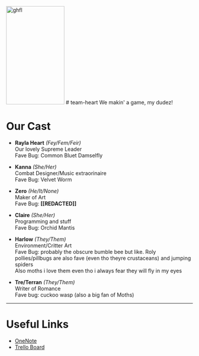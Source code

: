 <img width="157" height="265" alt="ghfl" src="https://github.com/user-attachments/assets/2218d8f3-9dad-4b3d-9cb7-119893cbe17b" />  
# team-heart
We makin' a game, my dudez!

# Our Cast
* **Rayla Heart** *(Fey/Fem/Feir)* \
  Our lovely Supreme Leader \
  Fave Bug: Common Bluet Damselfly
  
* **Kanna** *(She/Her)* \
  Combat Designer/Music extraorinaire \
  Fave Bug: Velvet Worm
  
* **Zero** *(He/It/None)* \
  Maker of Art \
  Fave Bug: **[[REDACTED]]**
  
* **Claire** *(She/Her)* \
  Programming and stuff \
  Fave Bug: Orchid Mantis
  
* **Harlow** *(They/Them)* \
  Environment/Critter Art \
  Fave Bug: probably the obscure bumble bee but like. Roly pollies/pillbugs are also fave (even tho theyre crustaceans) and jumping spiders \
  Also moths i love them even tho i always fear they will fly in my eyes

* **Tre/Terran** *(They/Them)* \
  Writer of Romance \
  Fave bug: cuckoo wasp (also a big fan of Moths)

---

# Useful Links
* [OneNote](https://onedrive.live.com/view.aspx?resid=48571935547B5873!s7f8a6dccf7b7461cb69a962fda9b2376&migratedtospo=true&redeem=aHR0cHM6Ly8xZHJ2Lm1zL28vYy80ODU3MTkzNTU0N2I1ODczL0VzeHRpbi0zOXh4R3RwcVdMOXFiSTNZQjRVTVlhMzN1RGF3RjFKbkVHYUFTVEE_ZT1rS2QzakM&wd=target%28Story%20Line.one%7C3dc69cea-3626-492f-aca9-11ee746a5b35%2FRough%20Draft%20All%7C25562484-95c9-4c1a-86ce-cb2a0eaf2e8e%2F%29&wdorigin=NavigationUrl)
* [Trello Board](https://trello.com/invite/b/68bf05319617a680eec49ed6/ATTIf7de3e469c8aa7002ea803af092332bfCA6132E3/team-heart-project)
